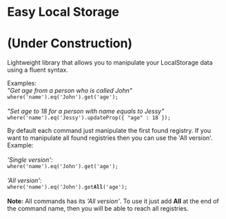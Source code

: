# Easy Local Storage

# (Under Construction)

Lightweight library that allows you to manipulate your LocalStorage data using a fluent syntax.

Examples:
<br>
<i>"Get age from a person who is called John" </i>
<br>
<code>where('name').eq('John').get('age');</code>
<br>
<br>
<i>"Set age to 18 for a person with name equals to Jessy"</i>
<br>
<code>where('name').eq('Jessy').updateProp({ "age" : 18 });</code>

By default each command just manipulate the first found registry. If you want to manipulate all found registries then you can use the 'All version'. Example:
<br>
<br>
<i>'Single version':</i>
<br>
<code>where('name').eq('John').get('age');</code>
<br>
<br>
<i>'All version':</i>
<br>
<code>where('name').eq('John').get<b>All</b>('age');</code>
<br>
<br>
<b>Note:</b> All commands has its <i>'All version'</i>. To use it just add <b>All</b> at the end of the command name, then you will be able to reach all registries.
